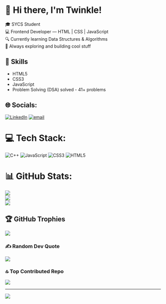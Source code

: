# 👋 Hi there, I'm  Twinkle!

🎓 SYCS Student  
💻 Frontend Developer — HTML | CSS | JavaScript  
🔍 Currently learning Data Structures & Algorithms  
🌱 Always exploring and building cool stuff

## 🚀 Skills
- HTML5
- CSS3
- JavaScript
- Problem Solving (DSA) solved - 41+ problems

## 🌐 Socials:
[![LinkedIn](https://img.shields.io/badge/LinkedIn-%230077B5.svg?logo=linkedin&logoColor=white)](https://linkedin.com/in/www.linkedln.com\twinklesurti3014) [![email](https://img.shields.io/badge/Email-D14836?logo=gmail&logoColor=white)](mailto:twinklesurti3014@gmail.com) 

# 💻 Tech Stack:
![C++](https://img.shields.io/badge/c++-%2300599C.svg?style=for-the-badge&logo=c%2B%2B&logoColor=white) ![JavaScript](https://img.shields.io/badge/javascript-%23323330.svg?style=for-the-badge&logo=javascript&logoColor=%23F7DF1E) ![CSS3](https://img.shields.io/badge/css3-%231572B6.svg?style=for-the-badge&logo=css3&logoColor=white) ![HTML5](https://img.shields.io/badge/html5-%23E34F26.svg?style=for-the-badge&logo=html5&logoColor=white)
# 📊 GitHub Stats:
![](https://github-readme-stats.vercel.app/api?username=Twinkle-14&theme=dark&hide_border=false&include_all_commits=false&count_private=false)<br/>
![](https://nirzak-streak-stats.vercel.app/?user=Twinkle-14&theme=dark&hide_border=false)<br/>
![](https://github-readme-stats.vercel.app/api/top-langs/?username=Twinkle-14&theme=dark&hide_border=false&include_all_commits=false&count_private=false&layout=compact)

## 🏆 GitHub Trophies
![](https://github-profile-trophy.vercel.app/?username=Twinkle-14&theme=radical&no-frame=false&no-bg=true&margin-w=4)

### ✍️ Random Dev Quote
![](https://quotes-github-readme.vercel.app/api?type=horizontal&theme=radical)

### 🔝 Top Contributed Repo
![](https://github-contributor-stats.vercel.app/api?username=Twinkle-14&limit=5&theme=dark&combine_all_yearly_contributions=true)

---
[![](https://visitcount.itsvg.in/api?id=Twinkle-14&icon=0&color=0)](https://visitcount.itsvg.in)

<!-- Proudly created with GPRM ( https://gprm.itsvg.in ) -->
